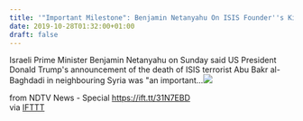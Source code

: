 ```yaml
---
title: '"Important Milestone": Benjamin Netanyahu On ISIS Founder''s Killing'
date: 2019-10-28T01:32:00+01:00
draft: false
---
```


Israeli Prime Minister Benjamin Netanyahu on Sunday said US President Donald Trump's announcement of the death of ISIS terrorist Abu Bakr al-Baghdadi in neighbouring Syria was "an important...![](http://feeds.feedburner.com/~r/NDTV-LatestNews/~4/j8hqgFEtFLo)  
  
from NDTV News - Special https://ift.tt/31N7EBD  
via [IFTTT](https://ifttt.com/?ref=da&site=blogger)
